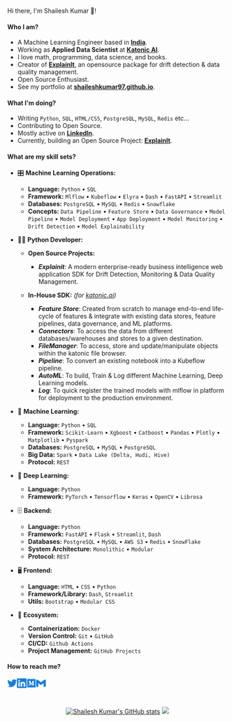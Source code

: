 Hi there, I'm Shailesh Kumar 👋!

#### Who I am?

- A Machine Learning Engineer based in **[India](https://en.wikipedia.org/wiki/India)**.
- Working as **Applied Data Scientist** at **[Katonic AI](https://katonic.ai/)**.
- I love math, programming, data science, and books.
- Creator of **[ExplainIt](https://github.com/katonic-dev/explainit)**, an opensource package for drift detection & data quality management.
- Open Source Enthusiast.
- See my portfolio at **[shaileshkumar97.github.io](https://shaileshkumar97.github.io/)**.

#### What I'm doing?

- Writing `Python`, `SQL`, `HTML/CSS`, `PostgreSQL`, `MySQL`, `Redis` etc...
- Contributing to Open Source.
- Mostly active on **[LinkedIn](https://www.linkedin.com/in/shailesh-kumar-2171a814b/)**.
- Currently, building an Open Source Project: **[ExplainIt](https://github.com/katonic-dev/explainit)**.

#### What are my skill sets?
- 🎛 **Machine Learning Operations:**

  - **Language:** `Python` • `SQL`
  - **Framework:** `Mlflow` • `Kubeflow` • `Elyra` • `Dash` • `FastAPI` • `Streamlit`
  - **Databases:** `PostgreSQL` • `MySQL` • `Redis` • `Snowflake`
  - **Concepts:** `Data Pipeline` • `Feature Store` • `Data Governance` • `Model Pipeline` • `Model Deployment` • `App Deployment` • `Model Monitoring` • `Drift Detection` • `Model Explainability`

- 👨‍💻 **Python Developer:**
  - **Open Source Projects:**
    - ***Explainit***: A modern enterprise-ready business intelligence web application SDK for Drift Detection, Monitoring & Data Quality Management.

  - **In-House SDK:** *(for [katonic.ai](https://katonic.ai/))*
    - ***Feature Store***: Created from scratch to manage end-to-end life-cycle of features & integrate with existing data stores, feature pipelines, data governance, and ML platforms.
    - ***Connectors***: To access the data from different databases/warehouses and stores to a given destination.
    - ***FileManager***: To access, store and update/manipulate objects within the katonic file browser.
    - ***Pipeline***: To convert an existing notebook into a Kubeflow pipeline.
    - ***AutoML***: To build, Train & Log different Machine Learning, Deep Learning models.
    - ***Log***: To quick register the trained models with mlflow in platform for deployment to the production environment.

- 🧮 **Machine Learning:**

  - **Language:** `Python` • `SQL`
  - **Framework:** `Scikit-Learn` • `Xgboost` • `Catboost` • `Pandas` • `Plotly` • `Matplotlib` • `Pyspark`
  - **Databases:** `PostgreSQL` • `MySQL` • `PostgreSQL`
  - **Big Data:** `Spark` • `Data Lake (Delta, Hudi, Hive)`
  - **Protocol:** `REST`


- 🤖 **Deep Learning:**

  - **Language:** `Python`
  - **Framework:** `PyTorch` • `Tensorflow` • `Keras` • `OpenCV` • `Librosa`


- 🗄️ **Backend:**

  - **Language:** `Python`
  - **Framework:** `FastAPI` • `Flask` • `Streamlit`, `Dash`
  - **Databases:** `PostgreSQL` • `MySQL` • `AWS S3` • `Redis` • `SnowFlake`
  - **System Architecture:** `Monolithic` • `Modular`
  - **Protocol:** `REST`

- 🖥 **Frontend:**

  - **Language:** `HTML` • `CSS` • `Python`
  - **Framework/Library:** `Dash`, `Streamlit`
  - **Utils:** `Bootstrap` • `Modular CSS`

- 🎡 **Ecosystem:**
  - **Containerization:** `Docker`
  - **Version Control:** `Git` • `GitHub`
  - **CI/CD:** `Github Actions`
  - **Project Management:** `GitHub Projects`

#### How to reach me?

<a href="https://twitter.com/shailesh_kumarJ">
  <img align="left" alt="Twitter" width="22px" src="./assets/twitter.svg" />
</a>
<a href="https://www.linkedin.com/in/shailesh-kumar-2171a814b/">
  <img align="left" alt="LinkedIn" width="22px" src="./assets/linkedin.svg" />
</a>
<a href="http://medium.com/@shailesh-kumar">
  <img align="left" alt="Medium" width="22px" src="./assets/medium.svg" />
</a>
<a href="mailto:kumar.shailesh1597@gmail.com">
  <img align="left" alt="Mail" width="22px" src="./assets/gmail.svg" />
</a>

<br/>
<br/>
<br/>

<p align="center">
<a href="https://github.com/shaileshkumar97/"><img src="https://github-readme-stats.vercel.app/api?username=shaileshkumar97&show_icons=true&hide=&count_private=true&title_color=3382ed&text_color=ffffff&icon_color=3382ed&bg_color=1c1917&hide_border=true&show_icons=true" alt="Shailesh Kumar's GitHub stats" /></a>
<a href="https://github.com/shaileshkumar97/"><img src="https://github-readme-streak-stats.herokuapp.com/?user=shaileshkumar97&stroke=ffffff&background=1c1917&ring=0891b2&fire=0891b2&currStreakNum=ffffff&currStreakLabel=0891b2&sideNums=ffffff&sideLabels=ffffff&dates=ffffff&hide_border=true" /></a>
 </p>
